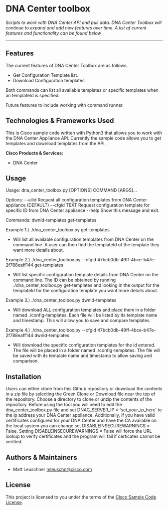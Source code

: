 # DNA Center toolbox

*Scripts to work with DNA Center API and pull data.  DNA Center Toolbox will continue to expand and add new features over time.  A list of current features and functionality can be found below*

---

## Features

The current features of DNA Center Toolbox are as follows:

- Get Configuration Template list. 
- Download Configuration templates.  

Both commands can list all available templates or specific templates when an templateId is specified.

Future features to include working with command runner.

## Technologies & Frameworks Used

This is Cisco sample code written with Python3 that allows you to work with the DNA Center Appliance API.  Currently the sample code allows you to get templates and download templates from the API.

**Cisco Products & Services:**

- DNA Center

## Usage

Usage: dna_center_toolbox.py [OPTIONS] COMMAND [ARGS]...

Options:
  --allid       Request all configuration templates from DNA Center appliance
                (DEFAULT)
  --cfgid TEXT  Request configuration template for specific ID from DNA Center
                appliance
  --help        Show this message and exit.

Commands:
  dwnld-templates
  get-templates

Example 1.) ./dna_center_toolbox.py get-templates

- Will list all available configuration templates from DNA Center on the command line.  A user can then find the templateId of the template they want more details about.

Example 2.) ./dna_center_toolbox.py --cfgid 47bcb0db-49ff-4bce-b47e-2f788eaff144 get-templates

- Will list specific configuration template details from DNA Center on the command line.  The ID can be obtained by running ./dna_center_toolbox.py get-templates and looking in the output for the templateId for the configuration template you want more details about.

Example 3.) ./dna_center_toolbox.py dwnld-templates

- Will download ALL configuration templates and place them in a folder named ./config-templates.  Each file will be listed by its template name and timestamp.  This will allow you to save and compare templates.

Example 4.) ./dna_center_toolbox.py --cfgid 47bcb0db-49ff-4bce-b47e-2f788eaff144 dwnld-templates

- Will download the specific configuration templates for the id entered.  The file will be placed in a folder named ./config-templates.  The file will be saved with its template name and timestamp to allow saving and comparison.

## Installation

Users can either clone from this Github repository or download the contents in a zip file by selecting the Green Clone or Download file near the top of the repository.  Choose a directory to clone or unzip the contents of the repository.  Before using the tool you will need to edit the dna_center_toolbox.py file and set DNAC_SERVER_IP = 'set_your_ip_here' to the ip address your DNA Center appliance.  Additionally, if you have valid certificates configured for your DNA Center and have the CA available on the local system you can change set DISABLEINSECUREWARNINGS = False.  Setting DISABLEINSECUREWARNINGS = False will force the URL lookup to verify certificates and the program will fail if certicates cannot be verified.

## Authors & Maintainers

- Matt Leuschner <mleuschn@cisco.com>

## License

This project is licensed to you under the terms of the [Cisco Sample
Code License](./LICENSE).
